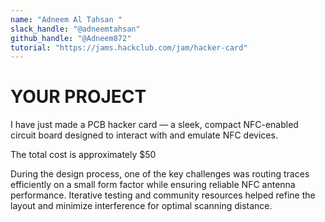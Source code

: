 ```yaml
---
name: "Adneem Al Tahsan "
slack_handle: "@adneemtahsan"
github_handle: "@Adneem872"
tutorial: "https://jams.hackclub.com/jam/hacker-card"
---
```


# YOUR PROJECT 
I have just made a PCB hacker card — a sleek, compact NFC-enabled circuit board designed to interact with and emulate NFC devices. 

The total cost is approximately $50

During the design process, one of the key challenges was routing traces efficiently on a small form factor while ensuring reliable NFC antenna performance. Iterative testing and community resources helped refine the layout and minimize interference for optimal scanning distance.
